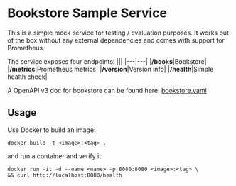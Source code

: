 # Bookstore Sample Service
This is a simple mock service for testing / evaluation purposes. It works out of the box without any external dependencies and comes with support for Prometheus.

The service exposes four endpoints:
|||
|---|---|
|**/books**|Bookstore|
|**/metrics**|Prometheus metrics|
|**/version**|Version info|
|**/health**|Simple health check|

A OpenAPI v3 doc for bookstore can be found here: [bookstore.yaml](bookstore.yaml)

## Usage
Use Docker to build an image:
```
docker build -t <image>:<tag> .
```
and run a container and verify it:
```
docker run -it -d --name <name> -p 8080:8080 <image>:<tag> \
&& curl http://localhost:8080/health
```